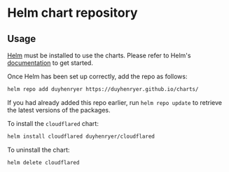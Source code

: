 # Helm chart repository

## Usage

[Helm](https://helm.sh) must be installed to use the charts.  Please refer to
Helm's [documentation](https://helm.sh/docs) to get started.

Once Helm has been set up correctly, add the repo as follows:

```sh
helm repo add duyhenryer https://duyhenryer.github.io/charts/
```

If you had already added this repo earlier, run `helm repo update` to retrieve
the latest versions of the packages.

To install the `cloudflared` chart:

```sh
helm install cloudflared duyhenryer/cloudflared 
```

To uninstall the chart:

```sh
helm delete cloudflared
```

